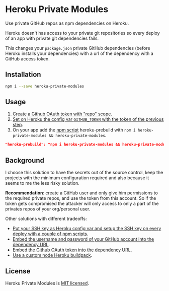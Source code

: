 # Heroku Private Modules

Use private GitHub repos as npm dependencies on Heroku.

Heroku doesn't has access to your private git repositories so every deploy of an app with private git dependencies fails.

This changes your `package.json` private GitHub dependencies (before Heroku installs your dependencies) with a url of the dependency with a GitHub access token.

## Installation

```bash
npm i --save heroku-private-modules
```

## Usage

1. [Create a Github OAuth token with "repo" scope](https://help.github.com/articles/creating-an-access-token-for-command-line-use/).
2. [Set on Heroku the config var `GITHUB_TOKEN` with the token of the previous step](https://devcenter.heroku.com/articles/config-vars#setting-up-config-vars-for-a-deployed-application).
3. On your app add the [npm script](https://docs.npmjs.com/misc/scripts) heroku-prebuild with `npm i heroku-private-modules && heroku-private-modules`.
```json
"heroku-prebuild": "npm i heroku-private-modules && heroku-private-modules"
```

## Background

I choose this solution to have the secrets out of the source control, keep the projects with the minimum configuration required and also because it seems to me the less risky solution.

**Recommendation**: create a GitHub user and only give him permissions to the required private repos, and use the token from this account. So if the token gets compromised the attacker will only access to only a part of the privates repos of your org/personal user.

Other solutions with different tradeoffs:
- [Put your SSH key as Heroku config var and setup the SSH key on every deploy with a couple of npm scripts](http://stackoverflow.com/a/29677091).
- [Embed the username and password of your GitHub account into the dependency URL](http://stackoverflow.com/a/13353408).
- [Embed the Github OAuth token into the dependency URL](http://rzrsharp.net/2013/07/02/private-github-repos-with-npm-and-heroku.html).
- [Use a custom node Heroku buildpack](https://github.com/siassaj/heroku-buildpack-git-deploy-keys).

## License

Heroku Private Modules is [MIT licensed](./LICENSE.md).
